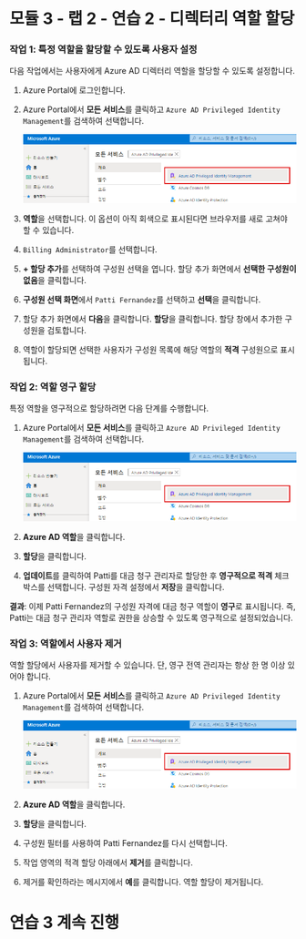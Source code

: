 # 모듈 3 - 랩 2 - 연습 2 - 디렉터리 역할 할당


### 작업 1:  특정 역할을 할당할 수 있도록 사용자 설정


다음 작업에서는 사용자에게 Azure AD 디렉터리 역할을 할당할 수 있도록 설정합니다.


1.  Azure Portal에 로그인합니다.

1.  Azure Portal에서 **모든 서비스**를 클릭하고 `Azure AD Privileged Identity Management`를 검색하여 선택합니다.

     ![스크린샷](../Media/a52510a3-b2a2-4b21-91a8-ee7f34b39a72.png)

1.  **역할**을 선택합니다. 이 옵션이 아직 회색으로 표시된다면 브라우저를 새로 고쳐야 할 수 있습니다.

1.  `Billing Administrator`를 선택합니다.

1.  **+ 할당 추가**를 선택하여 구성원 선택을 엽니다. 할당 추가 화면에서 **선택한 구성원이 없음**을 클릭합니다.

1.  **구성원 선택 화면**에서 `Patti Fernandez`를 선택하고 **선택**을 클릭합니다.

1.  할당 추가 화면에서 **다음**을 클릭합니다. **할당**을 클릭합니다.  할당 창에서 추가한 구성원을 검토합니다.

1.  역할이 할당되면 선택한 사용자가 구성원 목록에 해당 역할의 **적격** 구성원으로 표시됩니다. 


### 작업 2: 역할 영구 할당


특정 역할을 영구적으로 할당하려면 다음 단계를 수행합니다.



1.  Azure Portal에서 **모든 서비스**를 클릭하고 `Azure AD Privileged Identity Management`를 검색하여 선택합니다.

     ![스크린샷](../Media/a52510a3-b2a2-4b21-91a8-ee7f34b39a72.png)

1.  **Azure AD 역할**을 클릭합니다.

1.  **할당**을 클릭합니다.
 
1.  **업데이트**를 클릭하여 Patti를 대금 청구 관리자로 할당한 후 **영구적으로 적격** 체크박스를 선택합니다.  구성원 자격 설정에서 **저장**을 클릭합니다.

**결과**: 이제 Patti Fernandez의 구성원 자격에 대금 청구 역할이 **영구**로 표시됩니다.  즉, Patti는 대금 청구 관리자 역할로 권한을 상승할 수 있도록 영구적으로 설정되었습니다.


### 작업 3: 역할에서 사용자 제거


역할 할당에서 사용자를 제거할 수 있습니다. 단, 영구 전역 관리자는 항상 한 명 이상 있어야 합니다.



1.  Azure Portal에서 **모든 서비스**를 클릭하고 `Azure AD Privileged Identity Management`를 검색하여 선택합니다.

     ![스크린샷](../Media/a52510a3-b2a2-4b21-91a8-ee7f34b39a72.png)

1.  **Azure AD 역할**을 클릭합니다.

1.  **할당**을 클릭합니다.

1.  구성원 필터를 사용하여 Patti Fernandez를 다시 선택합니다.
 
1.  작업 영역의 적격 할당 아래에서 **제거**를 클릭합니다.
 
1.  제거를 확인하라는 메시지에서 **예**를 클릭합니다. 역할 할당이 제거됩니다.


# 연습 3 계속 진행
